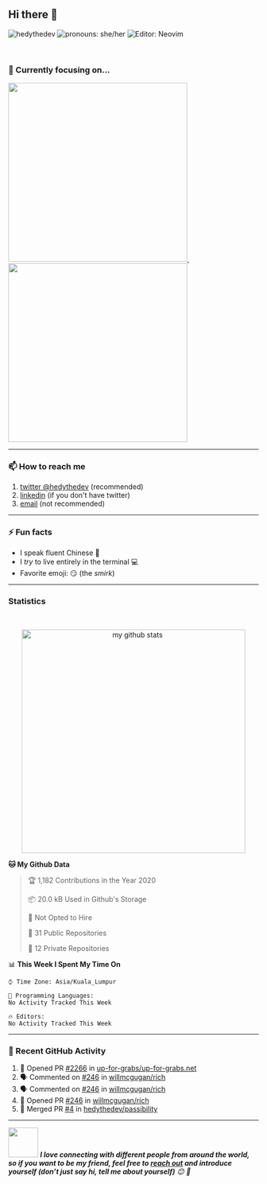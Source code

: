 <!--
<img src="https://raw.githubusercontent.com/hedythedev/hedythedev/master/assets/hedylibanner.png" alt="Hey, I'm Hedy [banner]" />
-->
<!--
banner made with canva
-->

<h2>Hi there 👋</h2>

<!--badges-->
<img src="https://komarev.com/ghpvc/?username=hedythedev" alt="hedythedev" /> <img src="https://img.shields.io/badge/Pronouns-She%2FHer-green" alt="pronouns: she/her" />  <img src="https://img.shields.io/badge/%F0%9F%94%A7editor-neovim-yellow" alt="Editor: Neovim">
<!--
1. profile view count
2. Pronouns: She/her
3. Editor: neovim
-->

<br>

<h3 align="left">🔭 Currently focusing on...</h3>

<a href="https://github.com/hedythedev/starcli"> <img src="https://github-readme-stats.vercel.app/api/pin/?username=hedythedev&repo=starcli" width=360> </a> &nbsp; &nbsp; &nbsp; <a href="https://github.com/hedythedev/gtrending"> <img src="https://github-readme-stats.vercel.app/api/pin/?username=hedythedev&repo=gtrending" width=360> </a>


<hr>

<h3 align="left">📫 How to reach me </h3>
   
   1. [twitter @hedythedev](https://twitter.com/hedythedev) (recommended)
   2. [linkedin](https://www.linkedin.com/in/hedy-li-8608831a6/) (if you don't have twitter)
   3. [email](mailto:hedyhyry+hey@gmail.com) (not recommended)
   

<hr>

<h3 align="left">⚡ Fun facts</h3>
   
   - I speak fluent Chinese :100:
   - I *try* to live entirely in the terminal :computer:
   - Favorite emoji: :smirk: (the *smirk*)



<hr>

<h3 align="left">Statistics</h3>
<br>

<!-- My GitHub stats with Dracula theme ❤️ -->
<p align="center">
<img src="https://github-readme-stats.vercel.app/api?username=hedythedev&show_icons=true&theme=dracula" alt="my github stats" width="450"/>
</p>


<!--Waka readme workflow https://github.com/anmol098/waka-readme-stats/-->

<!--START_SECTION:waka-->
**🐱 My Github Data** 

> 🏆 1,182 Contributions in the Year 2020
 > 
> 📦 20.0 kB Used in Github's Storage 
 > 
> 🚫 Not Opted to Hire
 > 
> 📜 31 Public Repositories
 > 
> 🔑 12 Private Repositories 

📊 **This Week I Spent My Time On** 

```text
⌚︎ Time Zone: Asia/Kuala_Lumpur

💬 Programming Languages: 
No Activity Tracked This Week

🔥 Editors: 
No Activity Tracked This Week

```


<!--END_SECTION:waka-->

      
---

<h3>👣 Recent GitHub Activity</h3>

<!--START_SECTION:activity-->
1. 💪 Opened PR [#2266](https://github.com//up-for-grabs/up-for-grabs.net/pull/2266) in [up-for-grabs/up-for-grabs.net](https://github.com//up-for-grabs/up-for-grabs.net)
2. 🗣 Commented on [#246](https://github.com//willmcgugan/rich/issues/246) in [willmcgugan/rich](https://github.com//willmcgugan/rich)
3. 🗣 Commented on [#246](https://github.com//willmcgugan/rich/issues/246) in [willmcgugan/rich](https://github.com//willmcgugan/rich)
4. 💪 Opened PR [#246](https://github.com//willmcgugan/rich/pull/246) in [willmcgugan/rich](https://github.com//willmcgugan/rich)
5. 🎉 Merged PR [#4](https://github.com//hedythedev/passibility/pull/4) in [hedythedev/passibility](https://github.com//hedythedev/passibility)
<!--END_SECTION:activity-->



---

<!-- Feel free to reach out and introduce yourself :D-->
<img src="https://media.giphy.com/media/LnQjpWaON8nhr21vNW/giphy.gif" width="60"> <em><b>I love connecting with different people from around the world, so if you want to be my friend, feel free to <a href="https://twitter.com/hedythedev">reach out</a> and introduce yourself (don’t just say hi, tell me about yourself)</b> 😊 💜</em>

<!--The End, special thanks to all the wonderful people who made
the GitHub profile readme stats/workflows to make my profile look
fabulously dynamic ❤️-->
